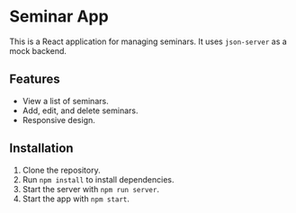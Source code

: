 # Seminar App

This is a React application for managing seminars. It uses `json-server` as a mock backend.

## Features

- View a list of seminars.
- Add, edit, and delete seminars.
- Responsive design.

## Installation

1. Clone the repository.
2. Run `npm install` to install dependencies.
3. Start the server with `npm run server`.
4. Start the app with `npm start`.
